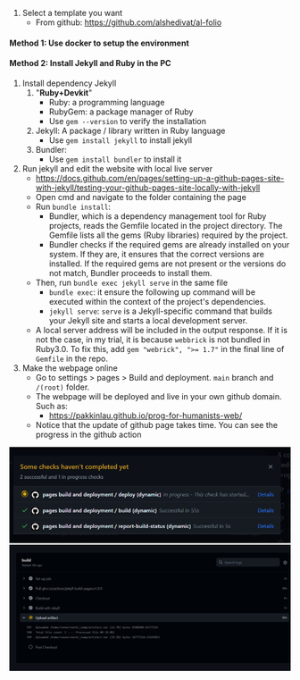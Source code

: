 1. Select a template you want 
	- From github: https://github.com/alshedivat/al-folio

#### Method 1: Use docker to setup the environment

#### Method 2: Install Jekyll and Ruby in the PC
1. Install dependency Jekyll
	1. "**Ruby+Devkit**"
		- Ruby: a programming language
		- RubyGem: a package manager of Ruby
		- Use `gem --version` to verify the installation
	2. Jekyll: A package / library written in Ruby language 
		- Use `gem install jekyll` to install jekyll
	3. Bundler:
		- Use `gem install bundler` to install it
2. Run jekyll and edit the website with local live server
	- https://docs.github.com/en/pages/setting-up-a-github-pages-site-with-jekyll/testing-your-github-pages-site-locally-with-jekyll
	- Open cmd and navigate to the folder containing the page
	- Run `bundle install`: 
		- Bundler, which is a dependency management tool for Ruby projects, reads the Gemfile located in the project directory. The Gemfile lists all the gems (Ruby libraries) required by the project.
		- Bundler checks if the required gems are already installed on your system. If they are, it ensures that the correct versions are installed. If the required gems are not present or the versions do not match, Bundler proceeds to install them.
	- Then, run `bundle exec jekyll serve` in the same file
		- `bundle exec`: it ensure the following up command will be executed within the context of the project's dependencies. 
		- `jekyll serve`: `serve` is a Jekyll-specific command that builds your Jekyll site and starts a local development server. 
	- A local server address will be included in the output response. If it is not the case, in my trial, it is because `webbrick` is not bundled in Ruby3.0. To fix this, add `gem "webrick", ">= 1.7"` in the final line of `Gemfile` in the repo. 
3. Make the webpage online
	- Go to settings > pages > Build and deployment. `main` branch and `/(root)` folder. 
	- The webpage will be deployed and live in your own github domain. Such as:
		- https://pakkinlau.github.io/prog-for-humanists-web/
	- Notice that the update of github page takes time. You can see the progress in the github action 

![](../Pasted%20image%2020231217020056.png)
![](../Pasted%20image%2020231217020050.png)